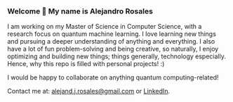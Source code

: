 ### Welcome 👋 My name is Alejandro Rosales

I am working on my Master of Science in Computer Science, with a research focus on quantum machine learning. I love learning new things and pursuing a deeper understanding of anything and everything. I also have a lot of fun problem-solving and being creative, so naturally, I enjoy optimizing and building new things; things generally, technology especially. Hence, why this repo is filled with personal projects! :)

I would be happy to collaborate on anything quantum computing-related!

Contact me at: alejand.j.rosales@gmail.com or [LinkedIn](https://www.linkedin.com/in/alejandro-rosales-36ab16191/).

<!--
**AlejandroJRosales/AlejandroJRosales** is a ✨ _special_ ✨ repository because its `README.md` (this file) appears on your GitHub profile.

Here are some ideas to get you started:

- 🔭 I’m currently working on ...
- 🌱 I’m currently learning ...
- 👯 I’m looking to collaborate on ...
- 🤔 I’m looking for help with ...
- 💬 Ask me about ...
- 📫 How to reach me: ...
- 😄 Pronouns: ...
- ⚡ Fun fact: ...
-->
